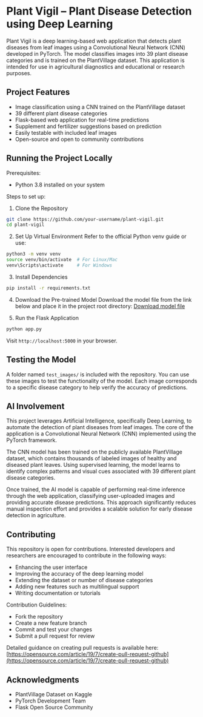 # Plant Vigil – Plant Disease Detection using Deep Learning

Plant Vigil is a deep learning-based web application that detects plant diseases from leaf images using a Convolutional Neural Network (CNN) developed in PyTorch. The model classifies images into 39 plant disease categories and is trained on the PlantVillage dataset. This application is intended for use in agricultural diagnostics and educational or research purposes.

## Project Features

* Image classification using a CNN trained on the PlantVillage dataset
* 39 different plant disease categories
* Flask-based web application for real-time predictions
* Supplement and fertilizer suggestions based on prediction
* Easily testable with included leaf images
* Open-source and open to community contributions

## Running the Project Locally

Prerequisites:

* Python 3.8 installed on your system

Steps to set up:

1. Clone the Repository

```bash
git clone https://github.com/your-username/plant-vigil.git
cd plant-vigil
```

2. Set Up Virtual Environment
   Refer to the official Python venv guide or use:

```bash
python3 -m venv venv
source venv/bin/activate  # For Linux/Mac
venv\Scripts\activate     # For Windows
```

3. Install Dependencies

```bash
pip install -r requirements.txt
```

4. Download the Pre-trained Model
   Download the model file from the link below and place it in the project root directory:
   [Download model file](https://drive.google.com/drive/folders/1ewJWAiduGuld_9oGSrTuLumg9y62qS6A?usp=share_link)

5. Run the Flask Application

```bash
python app.py
```

Visit `http://localhost:5000` in your browser.

## Testing the Model

A folder named `test_images/` is included with the repository. You can use these images to test the functionality of the model. Each image corresponds to a specific disease category to help verify the accuracy of predictions.

## AI Involvement

This project leverages Artificial Intelligence, specifically Deep Learning, to automate the detection of plant diseases from leaf images. The core of the application is a Convolutional Neural Network (CNN) implemented using the PyTorch framework.

The CNN model has been trained on the publicly available PlantVillage dataset, which contains thousands of labeled images of healthy and diseased plant leaves. Using supervised learning, the model learns to identify complex patterns and visual cues associated with 39 different plant disease categories.

Once trained, the AI model is capable of performing real-time inference through the web application, classifying user-uploaded images and providing accurate disease predictions. This approach significantly reduces manual inspection effort and provides a scalable solution for early disease detection in agriculture.

## Contributing

This repository is open for contributions. Interested developers and researchers are encouraged to contribute in the following ways:

* Enhancing the user interface
* Improving the accuracy of the deep learning model
* Extending the dataset or number of disease categories
* Adding new features such as multilingual support
* Writing documentation or tutorials

Contribution Guidelines:

* Fork the repository
* Create a new feature branch
* Commit and test your changes
* Submit a pull request for review

Detailed guidance on creating pull requests is available here:
[https://opensource.com/article/19/7/create-pull-request-github](https://opensource.com/article/19/7/create-pull-request-github)

## Acknowledgments

* PlantVillage Dataset on Kaggle
* PyTorch Development Team
* Flask Open Source Community
